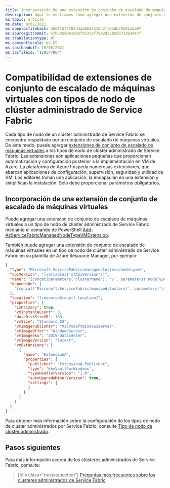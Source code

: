 ```yaml
---
title: Incorporación de una extensión de conjunto de escalado de máquinas virtuales a un tipo de nodo de clúster administrado de Service Fabric
description: Aquí le mostramos cómo agregar una extensión de conjunto de escalado de máquinas virtuales a un tipo de nodo de clúster administrado de Service Fabric
ms.topic: article
ms.date: 8/02/2021
ms.openlocfilehash: 3b0f15f2f83ddad0b8251642fc63db79581a5a97
ms.sourcegitcommit: 57b7356981803f933cbf75e2d5285db73383947f
ms.translationtype: HT
ms.contentlocale: es-ES
ms.lasthandoff: 10/05/2021
ms.locfileid: "129547064"
---
```

# <a name="virtual-machine-scale-set-extension-support-on-service-fabric-managed-cluster-node-types"></a>Compatibilidad de extensiones de conjunto de escalado de máquinas virtuales con tipos de nodo de clúster administrado de Service Fabric

Cada tipo de nodo de un clúster administrado de Service Fabric se encuentra respaldado por un conjunto de escalado de máquinas virtuales. De este modo, puede agregar [extensiones de conjunto de escalado de máquinas virtuales](../virtual-machines/extensions/overview.md) a los tipos de nodo de clúster administrado de Service Fabric. Las extensiones son aplicaciones pequeñas que proporcionan automatización y configuración posterior a la implementación en VM de Azure. La plataforma de Azure hospeda numerosas extensiones, que abarcan aplicaciones de configuración, supervisión, seguridad y utilidad de VM. Los editores toman una aplicación, la encapsulan en una extensión y simplifican la instalación. Solo debe proporcionar parámetros obligatorios. 

## <a name="add-a-virtual-machine-scale-set-extension"></a>Incorporación de una extensión de conjunto de escalado de máquinas virtuales
Puede agregar una extensión de conjunto de escalado de máquinas virtuales a un tipo de nodo de clúster administrado de Service Fabric mediante el comando de PowerShell [Add-AzServiceFabricManagedNodeTypeVMExtension](/powershell/module/az.servicefabric/add-azservicefabricmanagednodetypevmextension).

También puede agregar una extensión de conjunto de escalado de máquinas virtuales en un tipo de nodo de clúster administrado de Service Fabric en su plantilla de Azure Resource Manager, por ejemplo:

```json
{
  "type": "Microsoft.ServiceFabric/managedclusters/nodetypes",
  "apiVersion": "[variables('sfApiVersion')]",
  "name": "[concat(parameters('clusterName'), '/', parameters('nodeTypeName'))]",
  "dependsOn": [
    "[concat('Microsoft.ServiceFabric/managedclusters/', parameters('clusterName'))]"
  ],
  "location": "[resourceGroup().location]",
  "properties": {
    "isPrimary": true,
    "vmInstanceCount": 3,
    "dataDiskSizeGB": 100,
    "vmSize": "Standard_D2",
    "vmImagePublisher": "MicrosoftWindowsServer",
    "vmImageOffer": "WindowsServer",
    "vmImageSku": "2019-Datacenter",
    "vmImageVersion": "latest",
    "vmExtensions": [
      {
        "name": "ExtensionA",
        "properties": {
          "publisher": "ExtensionA.Publisher",
          "type": "KeyVaultForWindows",
          "typeHandlerVersion": "1.0",
          "autoUpgradeMinorVersion": true,
          "settings": {
          }
        }
      }
    ]
  }
}
```

Para obtener más información sobre la configuración de los tipos de nodo de clúster administrados por Service Fabric, consulte [Tipo de nodo de clúster administrado](/azure/templates/microsoft.servicefabric/2020-01-01-preview/managedclusters/nodetypes).

## <a name="next-steps"></a>Pasos siguientes

Para más información acerca de los clústeres administrados de Service Fabric, consulte:

> [!div class="nextstepaction"]
> [Preguntas más frecuentes sobre los clústeres administrados de Service Fabric](./faq-managed-cluster.yml)

